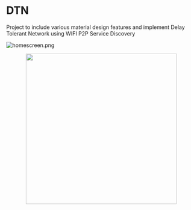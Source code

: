 # DTN
Project to include various material design features and implement Delay Tolerant Network using WIFI P2P Service Discovery

![homescreen.png](https://postimg.org/image/mwinaz1d7/)

<div align="center">
    <img src="https://postimg.org/image/mwinaz1d7/" width="400px"</img> 
</div>
